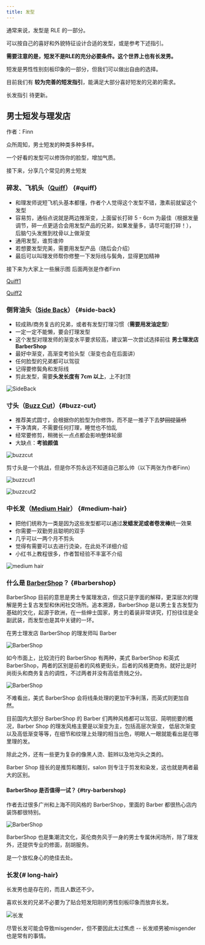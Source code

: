 ```yaml
---
title: 发型
---
```


通常来说，发型是 RLE 的一部分。

可以按自己的喜好和外貌特征设计合适的发型，或是参考下述指引。

**需要注意的是，短发不是RLE的充分必要条件。这个世界上也有长发男。**

短发是男性性别刻板印象的一部分，但我们可以做出自由的选择。

目前我们有 **较为完善的短发指引**，能满足大部分喜好短发的兄弟的需求。

长发指引 待更新。

## 男士短发与理发店

作者：Finn

众所周知，男士短发的种类多种多样。

一个好看的发型可以修饰你的脸型，增加气质。

接下来，分享几个常见的男士短发

### 碎发、飞机头（[Quiff](https://www.google.com/search?tbm=isch&q=Quiff+Hair)） {#quiff}

- 和理发师说短飞机头基本都懂，作者个人觉得这个发型不错，激素前就留这个发型
- 容易剪，通俗点说就是两边推渐变，上面留长打碎 5 - 6cm 为最佳（根据发量调节，碎一点更适合会用发型产品的兄弟，如果发量多，请尽可能打碎！），后脑勺头发推到枕骨以上做渐变
- 通用发型，谁剪谁帅
- 若想要发型完美，需要用发型产品（随后会介绍）
- 最后可以叫理发师帮你修整一下发际线与鬓角，显得更加精神

接下来为大家上一些展示图 后面两张是作者Finn

[Quiff1](figure/quiff-1.jpg)

[Quiff2](figure/quiff-2.jpg)


### 侧背油头（[Side Back](https://www.google.com/search?tbm=isch&q=Side+Back+Hair)） {#side-back}

- 较成熟/商务复古的兄弟，或者有发型打理习惯（**需要用发油定型**）
- 一定一定不能懒，要会打理发型
- 这个发型对理发师的渐变水平要求较高，建议第一次尝试选择前往 **男士理发店 BarberShop**
- 最好中渐变，高渐变考验头型（渐变也会在后面讲）
- 任何脸型的兄弟都可以驾驭
- 记得要修鬓角和发际线
- 剪此发型，需要**头发长度有 7cm 以上**，上不封顶

![SideBack](figure/sideback-1.jpg)

### 寸头（[Buzz Cut](https://www.google.com/search?tbm=isch&q=Buzz+Cut+Hair)）{#buzz-cut}

- 推荐美式圆寸，会根据你的脸型为你修饰，而不是一推子下去~~梦回提篮桥~~
- 干净清爽，不需要任何打理，睡觉也不怕乱
- 经常要修剪，稍微长一点点都会影响整体轮廓
- 大缺点：**考验颜值**

![buzzcut](figure/buzzcut-1-1.jpg)

剪寸头是一个挑战，但是你不剪永远不知道自己那么帅（以下两张为作者Finn）


![buzzcut1](figure/buzzcut-2-1.jpg)

![buzzcut2](figure/buzzcut-2-2.jpg)

### 中长发（[Medium Hair](https://www.google.com/search?tbm=isch&q=Medium+Hair+Men)） {#medium-hair}

- 把他们统称为一类是因为这些发型都可以通过**发蜡发泥或者卷发棒**统一效果
- 你需要一双勤劳且聪明的双手
- 几乎可以一两个月不剪头
- 觉得有需要可以去进行烫染，在此处不详细介绍
- 小红书上教程很多，作者暂经验不丰富不介绍

![medium hair](figure/medium-hair.png)

### 什么是 [BarberShop](https://www.google.com/search?tbm=isch&q=BarberShop)？ {#barbershop}

BarberShop 目前的意思是男士专属理发店，但这只是字面的解释，更深层次的理解是男士复古发型和休闲社交场所。追本溯源，BarberShop 是以男士复古发型为基础的文化，起源于欧洲，在一些绅士国家，男士的着装非常讲究，打扮往往是全副武装，而发型也是其中关键的一环。

在男士理发店 BarberShop 的理发师叫 Barber

![BarberShop](figure/barbershop-1.jpg)

如今市面上，比较流行的 BarberShop 有两种，美式 BarberShop 和英式 BarberShop，两者的区别是前者的风格更街头，后者的风格更商务。就好比是时尚街头和商务复古的调性，不过两者并没有高低贵贱之分。

![BarberShop](figure/barbershop-2.png)

不难看出，美式 BarberShop 会将线条处理的更加干净利落，而英式则更加自然。

目前国内大部分 BarberShop 的 Barber 们两种风格都可以驾驭、简明扼要的概况，Barber Shop 的理发风格主要是以渐变为主，包括高层次渐变，
低层次渐变以及高低渐变等等，在细节和纹理上处理的相当出色，明眼人一眼就能看出是在哪里理的发。

除此之外，还有一些更为复杂的像黑人烫、脏辫以及地沟头之类的。

Barber Shop 擅长的是推剪和雕刻，salon 则专注于剪发和染发，这也就是两者最大的区别。

#### BarberShop 是否值得一试？ {#try-barbershop}

作者去过很多广州和上海不同风格的 BarberShop，里面的 Barber 都很热心店内装饰都很特别。

![BarberShop](figure/barbershop-3.jpg)

BarberShop 也是集潮流文化，英伦商务风于一身的男士专属休闲场所，除了理发外，还提供专业的修面，刮胡服务。

是一个放松身心的绝佳去处。

### 长发{# long-hair}

长发男也是存在的，而且人数还不少。

喜欢长发的兄弟不必要为了贴合短发阳刚的男性刻板印象而放弃长发。

![长发](figure/longhair.jpg)

尽管长发可能会导致misgender，但不要因此太过焦虑 -- 长发顺男被misgender也是常有的事情。
